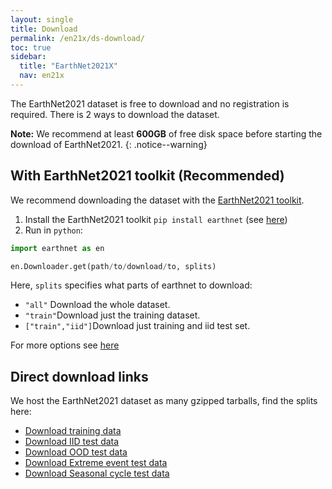 ```yaml
---
layout: single
title: Download
permalink: /en21x/ds-download/
toc: true
sidebar:
  title: "EarthNet2021X"
  nav: en21x
---
```


The EarthNet2021 dataset is free to download and no registration is required. There is 2 ways to download the dataset.

**Note:** We recommend at least **600GB** of free disk space before starting the download of EarthNet2021. 
{: .notice--warning}

## With EarthNet2021 toolkit (Recommended)

We recommend downloading the dataset with the [EarthNet2021 toolkit](/en21x/tk-download/).

1. Install the EarthNet2021 toolkit `pip install earthnet` (see [here](/en21x/tk-overview))
2. Run in `python`:
  
```python
import earthnet as en

en.Downloader.get(path/to/download/to, splits)
```

Here, `splits` specifies what parts of earthnet to download:
  - `"all"` Download the whole dataset.
  - `"train"`Download just the training dataset.
  - `["train","iid"]`Download just training and iid test set.
  
For more options see [here](/en21x/tk-download/)

## Direct download links

We host the EarthNet2021 dataset as many gzipped tarballs, find the splits here:
  - [Download training data](https://owncloud.gwdg.de/index.php/s/7ZvOGBEXVXFBHgO)
  - [Download IID test data](https://owncloud.gwdg.de/index.php/s/rhMvwZylorD6riJ)
  - [Download OOD test data](https://owncloud.gwdg.de/index.php/s/rhMvwZylorD6riJ)
  - [Download Extreme event test data](https://owncloud.gwdg.de/index.php/s/8EZDLyzmEw0Qls1)
  - [Download Seasonal cycle test data](https://owncloud.gwdg.de/index.php/s/BkFoMR4ZRN459b4)

